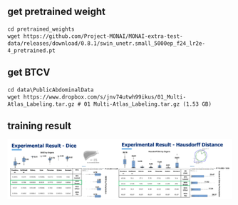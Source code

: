 ## get pretrained weight
 ```
 cd pretrained_weights
 wget https://github.com/Project-MONAI/MONAI-extra-test-data/releases/download/0.8.1/swin_unetr.small_5000ep_f24_lr2e-4_pretrained.pt
 ```

## get BTCV
 ```
cd data\PublicAbdominalData
wget https://www.dropbox.com/s/jnv74utwh99ikus/01_Multi-Atlas_Labeling.tar.gz # 01 Multi-Atlas_Labeling.tar.gz (1.53 GB)
 ```
 
 ## training result
![training result](document/image.png)
